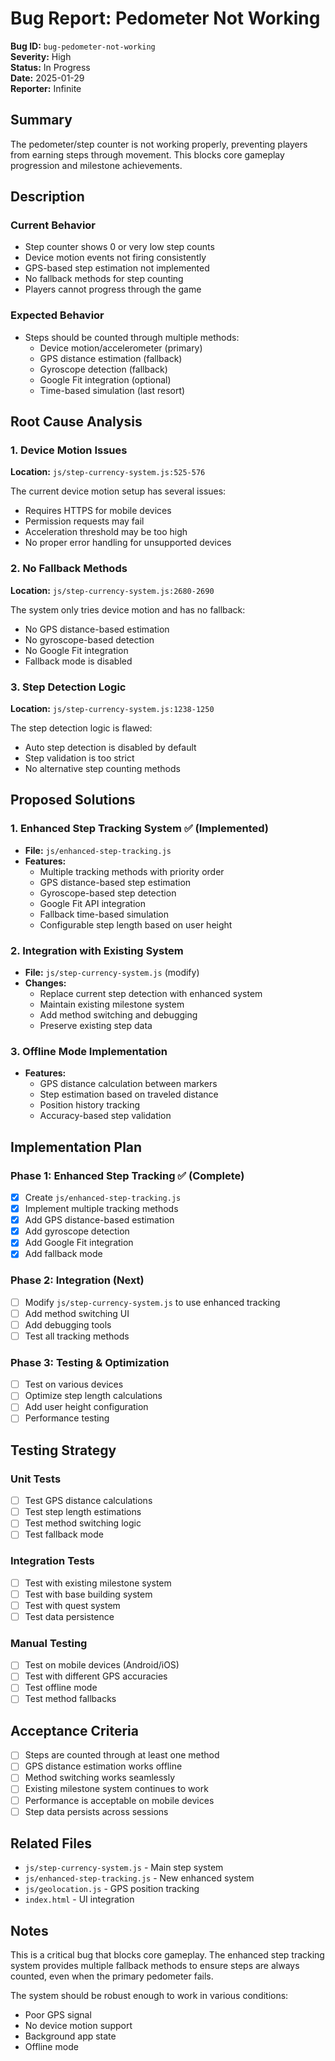 # Bug Report: Pedometer Not Working

**Bug ID:** `bug-pedometer-not-working`  
**Severity:** High  
**Status:** In Progress  
**Date:** 2025-01-29  
**Reporter:** Infinite  

## Summary

The pedometer/step counter is not working properly, preventing players from earning steps through movement. This blocks core gameplay progression and milestone achievements.

## Description

### Current Behavior
- Step counter shows 0 or very low step counts
- Device motion events not firing consistently
- GPS-based step estimation not implemented
- No fallback methods for step counting
- Players cannot progress through the game

### Expected Behavior
- Steps should be counted through multiple methods:
  - Device motion/accelerometer (primary)
  - GPS distance estimation (fallback)
  - Gyroscope detection (fallback)
  - Google Fit integration (optional)
  - Time-based simulation (last resort)

## Root Cause Analysis

### 1. Device Motion Issues
**Location:** `js/step-currency-system.js:525-576`

The current device motion setup has several issues:
- Requires HTTPS for mobile devices
- Permission requests may fail
- Acceleration threshold may be too high
- No proper error handling for unsupported devices

### 2. No Fallback Methods
**Location:** `js/step-currency-system.js:2680-2690`

The system only tries device motion and has no fallback:
- No GPS distance-based estimation
- No gyroscope-based detection
- No Google Fit integration
- Fallback mode is disabled

### 3. Step Detection Logic
**Location:** `js/step-currency-system.js:1238-1250`

The step detection logic is flawed:
- Auto step detection is disabled by default
- Step validation is too strict
- No alternative step counting methods

## Proposed Solutions

### 1. Enhanced Step Tracking System ✅ (Implemented)
- **File:** `js/enhanced-step-tracking.js`
- **Features:**
  - Multiple tracking methods with priority order
  - GPS distance-based step estimation
  - Gyroscope-based step detection
  - Google Fit API integration
  - Fallback time-based simulation
  - Configurable step length based on user height

### 2. Integration with Existing System
- **File:** `js/step-currency-system.js` (modify)
- **Changes:**
  - Replace current step detection with enhanced system
  - Maintain existing milestone system
  - Add method switching and debugging
  - Preserve existing step data

### 3. Offline Mode Implementation
- **Features:**
  - GPS distance calculation between markers
  - Step estimation based on traveled distance
  - Position history tracking
  - Accuracy-based step validation

## Implementation Plan

### Phase 1: Enhanced Step Tracking ✅ (Complete)
- [x] Create `js/enhanced-step-tracking.js`
- [x] Implement multiple tracking methods
- [x] Add GPS distance-based estimation
- [x] Add gyroscope detection
- [x] Add Google Fit integration
- [x] Add fallback mode

### Phase 2: Integration (Next)
- [ ] Modify `js/step-currency-system.js` to use enhanced tracking
- [ ] Add method switching UI
- [ ] Add debugging tools
- [ ] Test all tracking methods

### Phase 3: Testing & Optimization
- [ ] Test on various devices
- [ ] Optimize step length calculations
- [ ] Add user height configuration
- [ ] Performance testing

## Testing Strategy

### Unit Tests
- [ ] Test GPS distance calculations
- [ ] Test step length estimations
- [ ] Test method switching logic
- [ ] Test fallback mode

### Integration Tests
- [ ] Test with existing milestone system
- [ ] Test with base building system
- [ ] Test with quest system
- [ ] Test data persistence

### Manual Testing
- [ ] Test on mobile devices (Android/iOS)
- [ ] Test with different GPS accuracies
- [ ] Test offline mode
- [ ] Test method fallbacks

## Acceptance Criteria
- [ ] Steps are counted through at least one method
- [ ] GPS distance estimation works offline
- [ ] Method switching works seamlessly
- [ ] Existing milestone system continues to work
- [ ] Performance is acceptable on mobile devices
- [ ] Step data persists across sessions

## Related Files
- `js/step-currency-system.js` - Main step system
- `js/enhanced-step-tracking.js` - New enhanced system
- `js/geolocation.js` - GPS position tracking
- `index.html` - UI integration

## Notes
This is a critical bug that blocks core gameplay. The enhanced step tracking system provides multiple fallback methods to ensure steps are always counted, even when the primary pedometer fails.

The system should be robust enough to work in various conditions:
- Poor GPS signal
- No device motion support
- Background app state
- Offline mode
